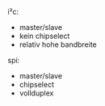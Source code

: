 i²c:

- master/slave
- kein chipselect
- relativ hohe bandbreite


spi:

- master/slave
- chipselect
- vollduplex
